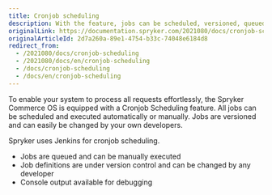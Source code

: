 ```yaml
---
title: Cronjob scheduling
description: With the feature, jobs can be scheduled, versioned, queued, or changed by developers.
originalLink: https://documentation.spryker.com/2021080/docs/cronjob-scheduling
originalArticleId: 2d7a260a-89e1-4754-b33c-74048e6184d8
redirect_from:
  - /2021080/docs/cronjob-scheduling
  - /2021080/docs/en/cronjob-scheduling
  - /docs/cronjob-scheduling
  - /docs/en/cronjob-scheduling
---
```


To enable your system to process all requests effortlessly, the Spryker Commerce OS is equipped with a Cronjob Scheduling feature. All jobs can be scheduled and executed automatically or manually. Jobs are versioned and can easily be changed by your own developers.

Spryker uses Jenkins for cronjob scheduling.

* Jobs are queued and can be manually executed
* Job definitions are under version control and can be changed by any developer
* Console output available for debugging
